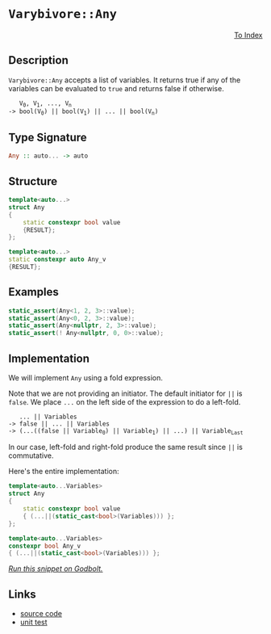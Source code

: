 <!-- Copyright 2024 Feng Mofan
SPDX-License-Identifier: Apache-2.0 -->

# `Varybivore::Any`

<p style='text-align: right;'><a href="../../../facilities/metafunctions.md#varybivore-any">To Index</a></p>

## Description

`Varybivore::Any` accepts a list of variables.
It returns true if any of the variables can be evaluated to `true` and returns false if otherwise.

<pre><code>   V<sub>0</sub>, V<sub>1</sub>, ..., V<sub>n</sub>
-> bool(V<sub>0</sub>) || bool(V<sub>1</sub>) || ... || bool(V<sub>n</sub>)</code></pre>

## Type Signature

```Haskell
Any :: auto... -> auto
```

## Structure

```C++
template<auto...>
struct Any
{
    static constexpr bool value
    {RESULT};
};

template<auto...>
static constexpr auto Any_v
{RESULT};
```

## Examples

```C++
static_assert(Any<1, 2, 3>::value);
static_assert(Any<0, 2, 3>::value);
static_assert(Any<nullptr, 2, 3>::value);
static_assert(! Any<nullptr, 0, 0>::value);
```

## Implementation

We will implement `Any` using a fold expression.

Note that we are not providing an initiator. The default initiator for `||` is `false`. We place `...` on the left side of the expression to do a left-fold.

<pre><code>   ... || Variables
-> false || ... || Variables
-> (...((false || Variable<sub>0</sub>) || Variable<sub>1</sub>) || ...) || Variable<sub>Last</sub>
</code></pre>

In our case, left-fold and right-fold produce the same result since `||` is commutative.

Here's the entire implementation:

```C++
template<auto...Variables>
struct Any
{
    static constexpr bool value
    { (...||(static_cast<bool>(Variables))) };
};

template<auto...Variables>
constexpr bool Any_v
{ (...||(static_cast<bool>(Variables))) };
```

[*Run this snippet on Godbolt.*](https://godbolt.org/#z:OYLghAFBqd5QCxAYwPYBMCmBRdBLAF1QCcAaPECAMzwBtMA7AQwFtMQByARg9KtQYEAysib0QXACx8BBAKoBnTAAUAHpwAMvAFYTStJg1DIApACYAQuYukl9ZATwDKjdAGFUtAK4sGISdKuADJ4DJgAcj4ARpjEEgCcpAAOqAqETgwe3r7%2B0ilpjgIhYZEsMXFciXaYDhlCBEzEBFk%2BfgG2mPaFDPWNBMUR0bEJtg1NLTntCmP9oYNlw5UAlLaoXsTI7BwEmCxJBjsmAMxuTF5EAHRXAGqNeExR9ArH2CYaAILTxF4OANTvDAAnm93iYAOxWD6/aG/aZMRzIX5oBjTTCqJLEX5RVCeX4ANzEXkwIJhv3BFl%2BECuF3BblpEDhCIA%2BqJpsc3NjPC8ILdiPdHpgFEthWSwQARY6Q0HiyUgkE7PYHYknM6XG53B5PF4g5Go9GYzm0f5Apl4uUQynU2n0xl4ZAsphsk6G7m8/lPYVLUUSo5SkEAegAVMGQ6H/QGQwAVbBCSMh8MfIOh5MJ0EfW32x1KJoQAHAk5cUi/MxFo4vEAgAneTBLWXphrMrOxAi5oHsjRFku/MtHbAVqtE2u%2BkEZplNnN59kMLy0WhJAhkYul8uVwk1uufBt2scKbMtsBgY35tzT2fzxcd34aFcD9e%2BjgrWicACsvD8HC0pFQnDplmssLWDZMDJMwjh4UgCE0B8VgAaxAZ8zAuMEzEkAAOVDnw0eIEI0AA2VCjn0ThJF4FgJA0Dt30/b8OF4BQQA7SCPwfUg4FgGBEBANYCCSc5yEoNA9joWJwlYLZVFQ3CAFpcMkX5gGQREpAuMxeEwfAiD5dA9H4QQRDEdgpBkQRFBUdRmNIXRCwAd2IJgkk4HhHxfN8oK/TgAHlzl4ghflQKhfgk6TZPkxTfmUsxKQ8IT6ExcwwKWXgmK0FYICQQSkmEsgKAgDKspAYApBLGhaB2Yh6IgKI3KiUJGkBRzeBq5hiEBDyom0GomPAwS2EEDyGFoeqLKwKIvGAU5Z3o7heCwFhDGAcRhrwYhOrwPFBTctEanOLZwNCHYnws2g8CiOyWo8LA3IXPAyOm0h1uIbElDFXZ5uOowoJWKgDGABRrjwTBrI8pJGAa4zhFEcQjN0%2BQlDUNyrP0eaUGsax9BO%2BjIBWVB5wyKapOmdBjjFUw/0sMxqIerSNqxjougyFwGHcTxWj0YI5lKco9HydIBAmPxCx57oBk5xY6dWgRenGFmckLapaklmYRaGCpRj6fm9DhJplYWCoVgUQDNgkZyOFfUgqN4GjAskmS5IUpTJBUylcEIEgQISpLPpWBBMCYLA4ggWD/COC54iOMFJA0SQUNwijn1wxJDpI0gyLAi5cK4fD4lQzPn0kLhnzD3Dzbcmi6IYiDPtYji0q47y%2BJyvLYtEthOEaFg8TBKSmCRAwjHC%2BILi4C5P3U12tJ02R9Kh6QYdM%2BGLN0EtbPshqTbNi33I4LyePOPyAvbzvu97%2BaB6HkeotQGLYndsxEsr5jUvSq/Mti/jcpf/LD675A%2B8K%2BIuAdhKmVCqVULJNTqmDCBLU2odQcGDHqjACD9UGm5EaY0Jq0CmuBWab0tifnwCtWo60pqj1UNtHYYN9qdDcsdU6dULr4KSnyW64EHpPUwC9OaRh3qgEfnwH6f0AZAxBu%2BcCMNp6GVnrIee5lPxLyRh9UmVhLDoyiJjQOX5cYCHxoTYmyjrAU0tlTPAWANH606BLPwEBXAa0LOzEoKtuapF5pkGWAtkguOFhzJxctLEKx6DMOx4sAlS1mI43WmsgnuKiX0HWXMuD60NoZderkLJW2/sfX%2Bp9Kjnw0M7DSbt4qJM9o/b2vt/aUBNsnVOg8o5gkLmCMERxo6SFkoWTeZdbAV2SixNinFuI%2BXfk3ESYk27EBYCFFgCg8SIjxLkpU0w1KFInoWCRkMpHg1kQjEAhEV4OWmqkku6TPL118v5X47cpkzLmQs%2BEgpfIQGiq/G%2B8Ujj316U/FAn836Nx%2BcMWZSQkimkqEyRZBAxwTNknwOgIDKBgM/NAoa4EkWwM6ggq%2BvVkEDSGgQzAo1xpiCwWDXBPCmGkEIatEhm1yHIB2lQwQNCjonTOoCRhV0WFg3YakThr0eGhD4SlARTBfr/UBsDUGd11kGQkNIkycM5E6F2Yo4wqNVF0PMVo7oU1/SExRmTCwRivwmLMfACx9NnA2KZsEhx8wEmeIKBkYJQsMjxLFvLboYTgkerqErHxkS5bROyB4rW4S7WLCSesI2iSiKmzSdRTglyoVyWmbM/EdydjTAKePd2JSH4pXKX7YYmik6kRAGYQeRwjjPkwvnCiVawT4WOQm2i3TGJe1IHBSQYIVINK4FIeI9Sw5cDBLGo48bLacFKQW2Nqlm2TtbZ8lYD00jOEkEAA%3D)

## Links

- [source code](../../../../conceptrodon/varybivore/any.hpp)
- [unit test](../../../../tests/unit/metafunctions/varybivore/any.test.hpp)
